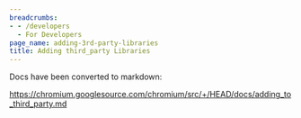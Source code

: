 ```yaml
---
breadcrumbs:
- - /developers
  - For Developers
page_name: adding-3rd-party-libraries
title: Adding third_party Libraries
---
```


Docs have been converted to markdown:

<https://chromium.googlesource.com/chromium/src/+/HEAD/docs/adding_to_third_party.md>